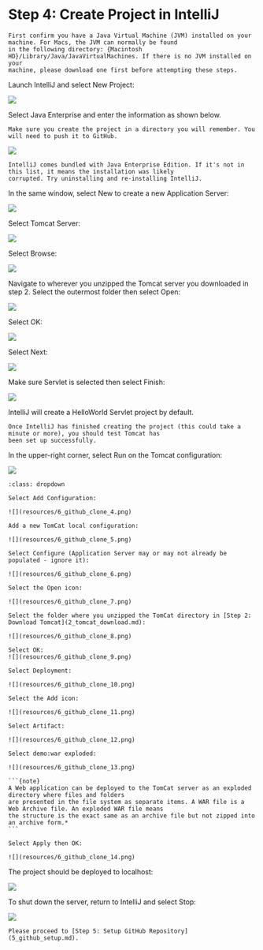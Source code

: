 # Step 4: Create Project in IntelliJ

```{attention}
First confirm you have a Java Virtual Machine (JVM) installed on your machine. For Macs, the JVM can normally be found 
in the following directory: {Macintosh HD}/Library/Java/JavaVirtualMachines. If there is no JVM installed on your 
machine, please download one first before attempting these steps.
```

Launch IntelliJ and select New Project:

![](resources/4_create_project_1.png)

Select Java Enterprise and enter the information as shown below.

```{important}
Make sure you create the project in a directory you will remember. You will need to push it to GitHub.
```

![](resources/4_create_project_2.png)

```{important}
IntelliJ comes bundled with Java Enterprise Edition. If it's not in this list, it means the installation was likely 
corrupted. Try uninstalling and re-installing IntelliJ.
```

In the same window, select New to create a new Application Server:

![](resources/4_create_project_3.png)

Select Tomcat Server:

![](resources/4_create_project_4.png)

Select Browse:

![](resources/4_create_project_5.png)

Navigate to wherever you unzipped the Tomcat server you downloaded in step 2. Select the outermost folder then select 
Open:

![](resources/4_create_project_6.png)

Select OK:

![](resources/4_create_project_7.png)

Select Next:

![](resources/4_create_project_8.png)

Make sure Servlet is selected then select Finish:

![](resources/4_create_project_9.png)

IntelliJ will create a HelloWorld Servlet project by default.

```{important}
Once IntelliJ has finished creating the project (this could take a minute or more), you should test Tomcat has 
been set up successfully.
```

In the upper-right corner, select Run on the Tomcat configuration:

![](resources/4_create_project_10.png)

````{note} If You Cannot Select Run Configuration
:class: dropdown

Select Add Configuration:

![](resources/6_github_clone_4.png)

Add a new TomCat local configuration:

![](resources/6_github_clone_5.png)

Select Configure (Application Server may or may not already be populated - ignore it):

![](resources/6_github_clone_6.png)

Select the Open icon:

![](resources/6_github_clone_7.png)

Select the folder where you unzipped the TomCat directory in [Step 2: Download Tomcat](2_tomcat_download.md):

![](resources/6_github_clone_8.png)

Select OK:
![](resources/6_github_clone_9.png)

Select Deployment:

![](resources/6_github_clone_10.png)

Select the Add icon:

![](resources/6_github_clone_11.png)

Select Artifact:

![](resources/6_github_clone_12.png)

Select demo:war exploded:

![](resources/6_github_clone_13.png)

```{note}
A Web application can be deployed to the TomCat server as an exploded directory where files and folders 
are presented in the file system as separate items. A WAR file is a Web Archive file. An exploded WAR file means 
the structure is the exact same as an archive file but not zipped into an archive form.*
```

Select Apply then OK:

![](resources/6_github_clone_14.png)
````

The project should be deployed to localhost:

![](resources/4_create_project_11.png)

To shut down the server, return to IntelliJ and select Stop:

![](resources/4_create_project_12.png)

```{admonition} What's Next
Please proceed to [Step 5: Setup GitHub Repository](5_github_setup.md).
```
